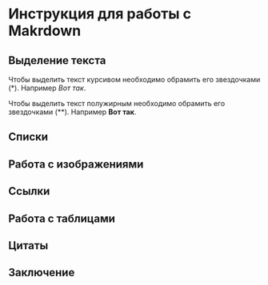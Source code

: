 # Инструкция для работы с Makrdown

## Выделение текста

Чтобы выделить текст курсивом необходимо обрамить его звездочками (*). Например *Вот так*.

Чтобы выделить текст полужирным необходимо обрамить его звездочками (**). Например **Вот так**.

## Списки

## Работа с изображениями

## Ссылки

## Работа с таблицами

## Цитаты

## Заключение